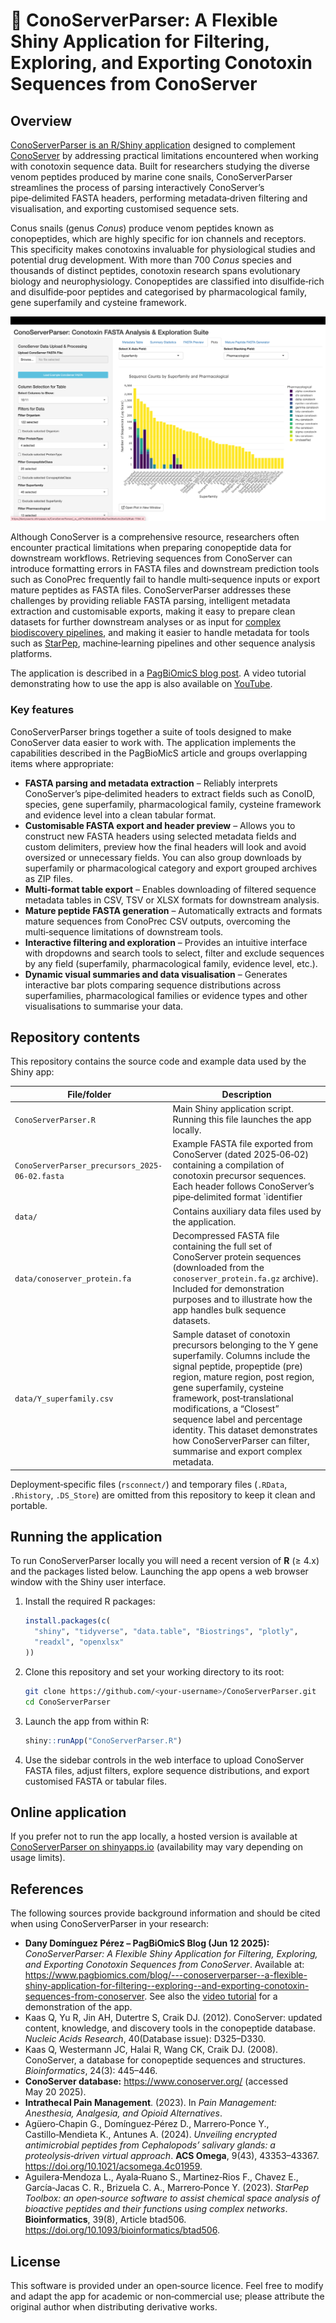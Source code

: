 # 🧪 ConoServerParser: A Flexible Shiny Application for Filtering, Exploring, and Exporting Conotoxin Sequences from ConoServer

## Overview

[ConoServerParser is an R/Shiny application]([https://www.conoserver.org/index.php](https://danysaurio.shinyapps.io/ConoServerParser/)) designed to complement [ConoServer](https://www.conoserver.org/index.php) by addressing
practical limitations encountered when working with conotoxin sequence data.  Built for
researchers studying the diverse venom peptides produced by marine cone snails, ConoServerParser
streamlines the process of parsing interactively ConoServer’s pipe‑delimited FASTA headers, performing
metadata‑driven filtering and visualisation, and exporting customised sequence sets.

Conus snails (genus *Conus*) produce venom peptides known as conopeptides, which are highly
specific for ion channels and receptors.  This specificity makes
conotoxins invaluable for physiological studies and potential drug development.
With more than 700 *Conus* species and thousands of distinct peptides, conotoxin research spans
evolutionary biology and neurophysiology.  Conopeptides are classified into disulfide‑rich and disulfide‑poor peptides and categorised by pharmacological family, gene superfamily and cysteine framework.

![Overview of sequence distributions](images/overview_plot.png)

Although ConoServer is a comprehensive resource, researchers often encounter practical limitations when preparing conopeptide data for downstream workflows. Retrieving sequences from ConoServer can introduce formatting errors in FASTA files and downstream prediction tools such as ConoPrec frequently fail to handle multi‑sequence inputs or export mature peptides as FASTA files. ConoServerParser addresses these challenges by providing reliable FASTA parsing, intelligent metadata extraction and customisable exports, making it easy to prepare clean datasets for further downstream analyses or as input for [complex biodiscovery pipelines](https://www.conoserver.org/index.php), and making it easier to handle metadata for tools such as [StarPep](https://doi.org/10.1093/bioinformatics/btad506), machine‑learning pipelines and other sequence analysis platforms.

The application is described in a [PagBiOmicS blog post](https://www.pagbiomics.com/blog/---conoserverparser--a-flexible-shiny-application-for-filtering--exploring--and-exporting-conotoxin-sequences-from-conoserver).
A video tutorial demonstrating how to use the app is also available on [YouTube](https://www.youtube.com/watch?v=ZgRrB305xRg).

### Key features

ConoServerParser brings together a suite of tools designed to make ConoServer data easier to
work with.  The application implements the capabilities described in the PagBioMicS article
and groups overlapping items where appropriate:

 - **FASTA parsing and metadata extraction** – Reliably interprets ConoServer’s
   pipe‑delimited headers to extract fields such as ConoID, species, gene superfamily,
   pharmacological family, cysteine framework and evidence level into a clean tabular
   format.
 - **Customisable FASTA export and header preview** – Allows you to construct new FASTA
   headers using selected metadata fields and custom delimiters, preview how the final
   headers will look and avoid oversized or unnecessary fields.  You can also group
   downloads by superfamily or pharmacological category and export grouped archives as
   ZIP files.
 - **Multi‑format table export** – Enables downloading of filtered sequence metadata tables
   in CSV, TSV or XLSX formats for downstream analysis.
 - **Mature peptide FASTA generation** – Automatically extracts and formats mature
   sequences from ConoPrec CSV outputs, overcoming the multi‑sequence limitations of
   downstream tools.
 - **Interactive filtering and exploration** – Provides an intuitive interface with
   dropdowns and search tools to select, filter and exclude sequences by any field
   (superfamily, pharmacological family, evidence level, etc.).
 - **Dynamic visual summaries and data visualisation** – Generates interactive bar plots
   comparing sequence distributions across superfamilies, pharmacological families or
   evidence types and other visualisations to summarise your data.

## Repository contents

This repository contains the source code and example data used by the Shiny app:

| File/folder | Description |
|---|---|
| `ConoServerParser.R` | Main Shiny application script. Running this file launches the app locally. |
| `ConoServerParser_precursors_2025-06-02.fasta` | Example FASTA file exported from ConoServer (dated 2025‑06‑02) containing a compilation of conotoxin precursor sequences.  Each header follows ConoServer’s pipe‑delimited format `identifier|name|organism|protein type|toxin class|gene superfamily|cysteine framework|pharmacological family|evidence`, mirroring the format used by the database. |
| `data/` | Contains auxiliary data files used by the application. |
| `data/conoserver_protein.fa` | Decompressed FASTA file containing the full set of ConoServer protein sequences (downloaded from the `conoserver_protein.fa.gz` archive).  Included for demonstration purposes and to illustrate how the app handles bulk sequence datasets. |
| `data/Y_superfamily.csv` | Sample dataset of conotoxin precursors belonging to the Y gene superfamily.  Columns include the signal peptide, propeptide (pre) region, mature region, post region, gene superfamily, cysteine framework, post‑translational modifications, a “Closest” sequence label and percentage identity.  This dataset demonstrates how ConoServerParser can filter, summarise and export complex metadata. |

Deployment‑specific files (`rsconnect/`) and temporary files (`.RData`, `.Rhistory`, `.DS_Store`) are
omitted from this repository to keep it clean and portable.

## Running the application

To run ConoServerParser locally you will need a recent version of **R** (≥ 4.x) and the
packages listed below.  Launching the app opens a web browser window with the Shiny user
interface.

1. Install the required R packages:

   ```r
   install.packages(c(
     "shiny", "tidyverse", "data.table", "Biostrings", "plotly", 
     "readxl", "openxlsx"
   ))
   ```

2. Clone this repository and set your working directory to its root:

   ```bash
   git clone https://github.com/<your‑username>/ConoServerParser.git
   cd ConoServerParser
   ```

3. Launch the app from within R:

   ```r
   shiny::runApp("ConoServerParser.R")
   ```

4. Use the sidebar controls in the web interface to upload ConoServer FASTA files, adjust
   filters, explore sequence distributions, and export customised FASTA or tabular files.

## Online application

If you prefer not to run the app locally, a hosted version is available at
[ConoServerParser on shinyapps.io](https://danysaurio.shinyapps.io/ConoServerParser)
(availability may vary depending on usage limits).

## References

The following sources provide background information and should be cited when using
ConoServerParser in your research:

- **Dany Domínguez Pérez – PagBiOmicS Blog (Jun 12 2025):** *ConoServerParser: A Flexible Shiny Application for Filtering, Exploring, and Exporting Conotoxin Sequences from ConoServer*. Available at: https://www.pagbiomics.com/blog/---conoserverparser--a-flexible-shiny-application-for-filtering--exploring--and-exporting-conotoxin-sequences-from-conoserver. See also the [video tutorial](https://www.youtube.com/watch?v=ZgRrB305xRg) for a demonstration of the app.
- Kaas Q, Yu R, Jin AH, Dutertre S, Craik DJ. (2012). ConoServer: updated content, knowledge, and discovery tools in the conopeptide database. *Nucleic Acids Research*, 40(Database issue): D325–D330.
- Kaas Q, Westermann JC, Halai R, Wang CK, Craik DJ. (2008). ConoServer, a database for conopeptide sequences and structures. *Bioinformatics*, 24(3): 445–446.
- **ConoServer database:** https://www.conoserver.org/ (accessed May 20 2025).
- **Intrathecal Pain Management**. (2023). In *Pain Management: Anesthesia, Analgesia, and Opioid Alternatives*.
- Agüero‑Chapin G., Domínguez‑Pérez D., Marrero‑Ponce Y., Castillo‑Mendieta K., Antunes A. (2024). *Unveiling encrypted antimicrobial peptides from Cephalopods’ salivary glands: a proteolysis‑driven virtual approach*. **ACS Omega**, 9(43), 43353–43367. https://doi.org/10.1021/acsomega.4c01959.
- Aguilera‑Mendoza L., Ayala‑Ruano S., Martinez‑Rios F., Chavez E., García‑Jacas C. R., Brizuela C. A., Marrero‑Ponce Y. (2023). *StarPep Toolbox: an open‑source software to assist chemical space analysis of bioactive peptides and their functions using complex networks*. **Bioinformatics**, 39(8), Article btad506. https://doi.org/10.1093/bioinformatics/btad506.

## License

This software is provided under an open‑source licence.  Feel free to modify and adapt the
app for academic or non‑commercial use; please attribute the original author when
distributing derivative works.
